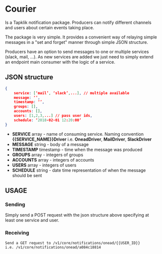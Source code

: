 # Courier

Is a Tapklik notification package. Producers can notify different
channels and users about certain events taking place. 

The package is very simple. It provides a convenient way of relaying simple
messages in a "set and forget" manner through simple JSON structure.

Producers have an option to send messages to one or multiple services (slack, mail, ...).
As new services are added we just need to simply extend an endpoint main consumer
with the logic of a service.

## JSON structure

```json
{
    service: [‘mail’, ‘slack’,...], // multiple available
    message: ‘’,
    timestamp: ‘’,
    groups: [],
    accounts: [],
    users: [1,2,3,...] // pass user ids,
    schedule: ‘2018-02-01 12:20:00’
}
```

* **SERVICE** array - name of consuming service. 
Naming convention **{{SERVICE_NAME}}Driver** 
i.e. **OneadDriver**, **MailDriver**, **SlackDriver**
* **MESSAGE** string - body of a message
* **TIMESTAMP** timestamp - time when the message was produced
* **GROUPS** array - integers of groups
* **ACCOUNTS** array - integers of accounts
* **USERS** array - integers of users
* **SCHEDULE** string - date time representation of when the message should be sent

## USAGE

### Sending
Simply send a POST request with the json structure above specifying at least
one service and user.

### Receiving
    Send a GET request to /v1/core/notifications/onead/{{USER_ID}}
    i.e. /v1/core/notifications/onead/a084c18814
